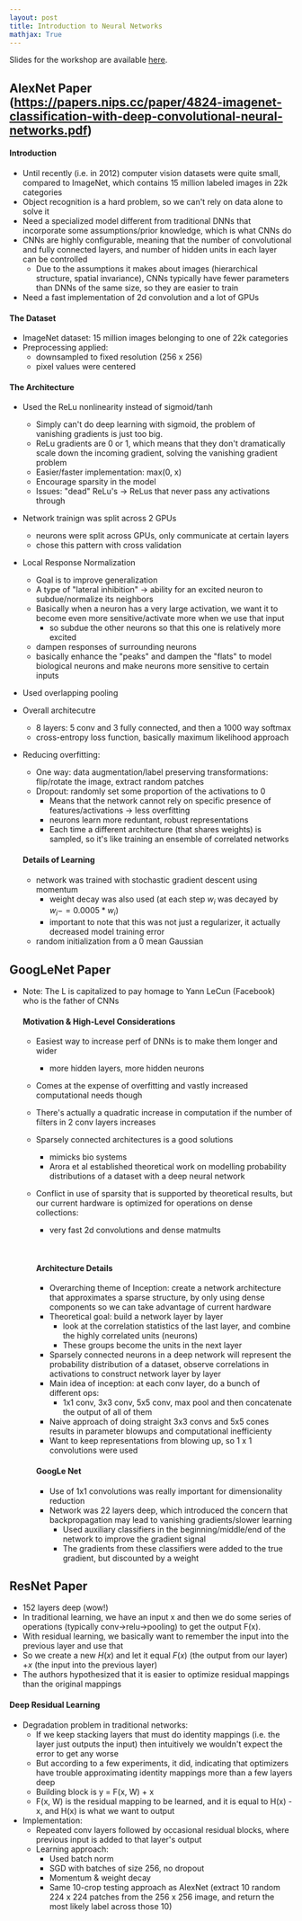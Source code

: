 ```yaml
---
layout: post
title: Introduction to Neural Networks
mathjax: True
---
```



Slides for the workshop are available [here](https://docs.google.com/presentation/d/1vSABD8toPvuPXTkcbzQNSUle25JivCp96b79NU_cWtg/edit).


## AlexNet Paper (https://papers.nips.cc/paper/4824-imagenet-classification-with-deep-convolutional-neural-networks.pdf)



#### Introduction

- Until recently (i.e. in 2012) computer vision datasets were quite small, compared to ImageNet, which contains 15 million labeled images in 22k categories
- Object recognition is a hard problem, so we can't rely on data alone to solve it
- Need a specialized model different from traditional DNNs that incorporate some assumptions/prior knowledge, which is what CNNs do
- CNNs are highly configurable, meaning that the number of convolutional and fully connected layers, and number of hidden units in each layer can be controlled
  - Due to the assumptions it makes about images (hierarchical structure, spatial invariance), CNNs typically have fewer parameters than DNNs of the same size, so they are easier to train
- Need a fast implementation of 2d convolution and a lot of GPUs



#### The Dataset

- ImageNet dataset: 15 million images belonging to one of 22k categories
- Preprocessing applied:
  - downsampled to fixed resolution (256 x 256)
  - pixel values were centered



#### The Architecture

- Used the ReLu nonlinearity instead of sigmoid/tanh

  - Simply can't do deep learning with sigmoid, the problem of vanishing gradients is just too big. 
  - ReLu gradients are 0 or 1, which means that they don't dramatically scale down the incoming gradient, solving the vanishing gradient problem
  - Easier/faster implementation: max(0, x)
  - Encourage sparsity in the model
  - Issues: "dead" ReLu's -> ReLus that never pass any activations through

- Network trainign was split across 2 GPUs

  - neurons were split across GPUs, only communicate at certain layers
  - chose this pattern with cross validation

- Local Response Normalization

  - Goal is to improve generalization
  - A type of "lateral inhibition" -> ability for an excited neuron to subdue/normalize its neighbors
  - Basically when a neuron has a very large activation, we want it to become even more sensitive/activate more when we use that input
    - so subdue the other neurons so that this one is relatively more excited
  - dampen responses of surrounding neurons
  - basically enhance the "peaks" and dampen the "flats" to model biological neurons and make neurons more sensitive to certain inputs

- Used overlapping pooling

- Overall architecutre

  - 8 layers: 5 conv and 3 fully connected, and then a 1000 way softmax
  - cross-entropy loss function, basically maximum likelihood approach

- Reducing overfitting:

  - One way: data augmentation/label preserving transformations: flip/rotate the image, extract random patches
  - Dropout: randomly set some proportion of the activations to 0
    - Means that the network cannot rely on specific presence of features/activations -> less overfitting
    - neurons learn more reduntant, robust representations
    - Each time a different architecture (that shares weights) is sampled, so it's like training an ensemble of correlated networks

  #### Details of Learning

  - network was trained with stochastic gradient descent using momentum
    - weight decay was also used (at each step $w_i$ was decayed by $w_i -= 0.0005*w_i$)
    - important to note that this was not just a regularizer, it actually decreased model training error
  - random initialization from a 0 mean Gaussian



## GoogLeNet Paper

- Note: The L is capitalized to pay homage to Yann LeCun (Facebook) who is the father of CNNs

  #### Motivation & High-Level Considerations

  - Easiest way to increase perf of DNNs is to make them longer and wider

    - more hidden layers, more hidden neurons

  - Comes at the expense of overfitting and vastly increased computational needs though

  - There's actually a quadratic increase in computation if the number of filters in 2 conv layers increases

  - Sparsely connected architectures is a good solutions

    - mimicks bio systems
    - Arora et al established theoretical work on modelling probability distributions of a dataset with a deep neural network

  - Conflict in use of sparsity that is supported by theoretical results, but our current hardware is optimized for operations on dense collections:

    - very fast 2d convolutions and dense matmults

      ​

    #### Architecture Details

    - Overarching theme of Inception: create a network architecture that approximates a sparse structure, by only using dense components so we can take advantage of current hardware
    - Theoretical goal: build a network layer by layer
      - look at the correlation statistics of the last layer, and combine the highly correlated units (neurons)
      - These groups become the units in the next layer 
    - Sparsely connected neurons in a deep network will represent the probability distribution of a dataset, observe correlations in activations to construct network layer by layer
    - Main idea of inception: at each conv layer, do a bunch of different ops:
      - 1x1 conv, 3x3 conv, 5x5 conv, max pool and then concatenate the output of all of them
    - Naive approach of doing straight 3x3 convs and 5x5 cones results in parameter blowups and computational inefficienty
    - Want to keep representations from blowing up, so 1 x 1 convolutions were used

    #### GoogLe Net

    - Use of 1x1 convolutions was really important for dimensionality reduction
    - Network was 22 layers deep, which introduced the concern that backpropagation may lead to vanishing gradients/slower learning
      - Used auxiliary classifiers in the beginning/middle/end of the network to improve the gradient signal
      - The gradients from these classifiers were added to the true gradient, but discounted by a weight

## ResNet Paper

- 152 layers deep (wow!)
- In traditional learning, we have an input x and then we do some series of operations (typically conv->relu->pooling) to get the output F(x).
- With residual learning, we basically want to remember the input into the previous layer and use that
- So we create a new $H(x)$ and let it equal $F(x)$ (the output from our layer) $+ x$ (the input into the previous layer)
- The authors hypothesized that it is easier to optimize residual mappings than the original mappings

#### Deep Residual Learning

- Degradation problem in traditional networks: 
  - If we keep stacking layers that must do identity mappings (i.e. the layer just outputs the input) then intuitively we wouldn't expect the error to get any worse
  - But according to a few experiments, it did, indicating that optimizers have trouble approximating identity mappings more than a few layers deep
  - Building block is y = F(x, W) + x
  - F(x, W) is the residual mapping to be learned, and it is equal to H(x) - x, and H(x) is what we want to output
- Implementation:
  - Repeated conv layers followed by occasional residual blocks, where previous input is added to that layer's output
  - Learning approach:
    - Used batch norm
    - SGD with batches of size 256, no dropout
    - Momentum & weight decay
    - Same 10-crop testing approach as AlexNet (extract 10 random 224 x 224 patches from the 256 x 256 image, and return the most likely label across those 10)
